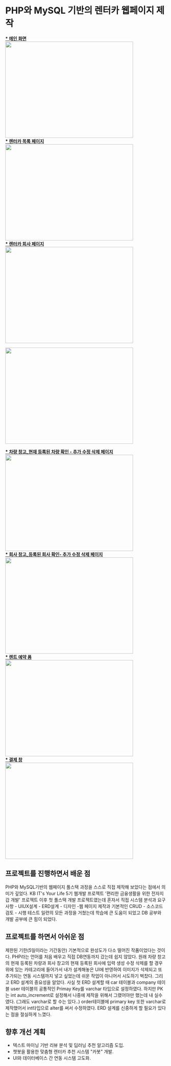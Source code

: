 <h1>PHP와 MySQL 기반의 렌터카 웹페이지 제작</h1>

<body><b><u> * 메인 화면</b></u></body><br>
<img src="https://github.com/user-attachments/assets/d14a8e0a-e491-488e-ba6a-49ce4e270ab8" width=400 height=300><br>

<body><b><u> * 렌터카 목록 페이지</b></u></body><br>
<img src="https://github.com/user-attachments/assets/577f6d2f-6fd3-4e79-95b3-65e08e3fa707" width=400 height=300><br>

<body><b><u> * 렌터카 회사 페이지</b></u></body><br>
<img src= "https://github.com/user-attachments/assets/e6977c8f-4adc-4346-98f2-435c9b940954" width=400 height=300><br>


<img src="https://github.com/user-attachments/assets/0628fbff-d1dc-462a-ae60-f27f0d092c3a" width=400 height=300><br>

<body><b><u> * 차량 창고_현재 등록된 차량 확인 - 추가 수정 삭제 페이지 </b></u></body><br>
<img src= "https://github.com/user-attachments/assets/68864a9c-68a9-47c8-93fd-07e04acd4687" width=400 height=300><br>


<body><b><u>* 회사 창고_등록된 회사 확인- 추가 수정 삭제 페이지 </b></u></body><br>
<img src="https://github.com/user-attachments/assets/c17f1848-037c-4b49-a7c9-28b44a8accd1" width=400 height=300><br>

<body><b><u>* 렌트 예약 폼</b></u></body><br>
<img src="https://github.com/user-attachments/assets/d9a9f2ff-4a37-4e70-91b8-704574e1659b" width=400 height=300><br>

<body><b><u>* 결제 창</b></u></body><br>
<img src="https://github.com/user-attachments/assets/f2d660a6-e1ec-479a-a6e6-ee42d7216a17" width=400 height=300><br>

## 프로젝트를 진행하면서 배운 점 
PHP와 MySQL기반의 웹페이지 풀스택 과정을 스스로 직접 제작해 보았다는 점에서 의미가 깊었다. KB IT's Your Life 5기 웹개발 프로젝트 '편리한 금융생활을 위한 전자지갑 개발' 프로젝트 이후 첫 풀스택 개발 프로젝트였는데 혼자서 직접 시스템 분석과 요구사항 - UIUX설계 - ERD설계 - 디자인 -웹 페이지 제작과 기본적인 CRUD - 소스코드 검토 - 시행 테스트 일련의 모든 과정을 거쳤는데 학습에 큰 도움이 되었고 DB 공부와 개발 공부에 큰 힘이 되었다. 

## 프로젝트를 하면서 아쉬운 점 
제한된 기한(5일이라는 기간동안) 기본적으로 완성도가 다소 떨어진 작품이었다는 것이다. PHP라는 언어를 처음 배우고 직접 DB연동까지 갔는데 쉽지 않았다. 원래 차량 창고의 현재 등록된 차량과 회사 창고의 현재 등록된 회사에 입력 생성 수정 삭제를 할 경우 위에 있는 카테고리에 들어가서 내가 설계해놓은 UI에 반영하여 이미지가 삭제되고 또 추가되는 연동 시스템까지 넣고 싶었는데 쉬운 작업이 아니어서 시도하기 벅찼다. 그리고  ERD 설계의 중요성을 알았다. 사실 첫 ERD 설계할 때 car 테이블과 company 테이블 user 테이블의 공통적인 Primay Key를 varchar 타입으로 설정하였다. 하지만 PK는 int auto_increment로 설정해서 나중에 제작을 위해서 그랬어야만 했는데 내 실수였다. (그래도 varchar로 할 수는 있다..) order테이블에 primary key 또한 varchar로 제작했어서 int타입으로 alter를 써서 수정하였다. ERD 설계를 신중하게 할 필요가 있다는 점을 절실하게 느꼈다. 

## 향후 개선 계획
- 텍스트 마이닝 기반 리뷰 분석 및 딥러닝 추천 알고리즘 도입.
- 챗봇을 활용한 맞춤형 렌터카 추천 시스템 "카봇" 개발.
- UI와 데이터베이스 간 연동 시스템 고도화.
